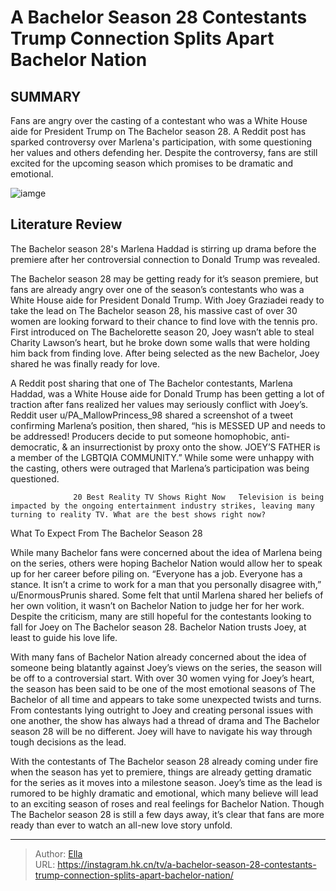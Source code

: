 # A Bachelor Season 28 Contestants Trump Connection Splits Apart Bachelor Nation


## SUMMARY 



  Fans are angry over the casting of a contestant who was a White House aide for President Trump on The Bachelor season 28.   A Reddit post has sparked controversy over Marlena&#39;s participation, with some questioning her values and others defending her.   Despite the controversy, fans are still excited for the upcoming season which promises to be dramatic and emotional.  

![iamge](https://static1.srcdn.com/wordpress/wp-content/uploads/2023/11/joey-graziadei-s-the-bachelor-season-28-winner-revealed-spoilers.jpg)

## Literature Review

The Bachelor season 28&#39;s Marlena Haddad is stirring up drama before the premiere after her controversial connection to Donald Trump was revealed.




The Bachelor season 28 may be getting ready for it’s season premiere, but fans are already angry over one of the season’s contestants who was a White House aide for President Donald Trump. With Joey Graziadei ready to take the lead on The Bachelor season 28, his massive cast of over 30 women are looking forward to their chance to find love with the tennis pro. First introduced on The Bachelorette season 20, Joey wasn’t able to steal Charity Lawson’s heart, but he broke down some walls that were holding him back from finding love. After being selected as the new Bachelor, Joey shared he was finally ready for love.




A Reddit post sharing that one of The Bachelor contestants, Marlena Haddad, was a White House aide for Donald Trump has been getting a lot of traction after fans realized her values may seriously conflict with Joey’s. Reddit user u/PA_MallowPrincess_98 shared a screenshot of a tweet confirming Marlena’s position, then shared, “his is MESSED UP and needs to be addressed! Producers decide to put someone homophobic, anti-democratic, &amp; an insurrectionist by proxy onto the show. JOEY’S FATHER is a member of the LGBTQIA COMMUNITY.” While some were unhappy with the casting, others were outraged that Marlena’s participation was being questioned.

                  20 Best Reality TV Shows Right Now   Television is being impacted by the ongoing entertainment industry strikes, leaving many turning to reality TV. What are the best shows right now?   


 What To Expect From The Bachelor Season 28 
          




While many Bachelor fans were concerned about the idea of Marlena being on the series, others were hoping Bachelor Nation would allow her to speak up for her career before piling on. “Everyone has a job. Everyone has a stance. It isn’t a crime to work for a man that you personally disagree with,” u/EnormousPrunis shared. Some felt that until Marlena shared her beliefs of her own volition, it wasn’t on Bachelor Nation to judge her for her work. Despite the criticism, many are still hopeful for the contestants looking to fall for Joey on The Bachelor season 28. Bachelor Nation trusts Joey, at least to guide his love life.


 

With many fans of Bachelor Nation already concerned about the idea of someone being blatantly against Joey’s views on the series, the season will be off to a controversial start. With over 30 women vying for Joey’s heart, the season has been said to be one of the most emotional seasons of The Bachelor of all time and appears to take some unexpected twists and turns. From contestants lying outright to Joey and creating personal issues with one another, the show has always had a thread of drama and The Bachelor season 28 will be no different. Joey will have to navigate his way through tough decisions as the lead.




With the contestants of The Bachelor season 28 already coming under fire when the season has yet to premiere, things are already getting dramatic for the series as it moves into a milestone season. Joey’s time as the lead is rumored to be highly dramatic and emotional, which many believe will lead to an exciting season of roses and real feelings for Bachelor Nation. Though The Bachelor season 28 is still a few days away, it’s clear that fans are more ready than ever to watch an all-new love story unfold.



---

> Author: [Ella](https://instagram.hk.cn/)  
> URL: https://instagram.hk.cn/tv/a-bachelor-season-28-contestants-trump-connection-splits-apart-bachelor-nation/  

